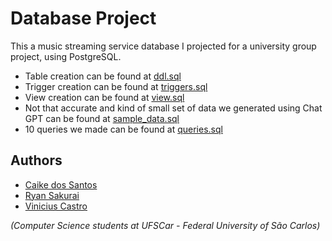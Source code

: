 # Database Project

This a music streaming service database I projected for a university group project, using PostgreSQL.

- Table creation can be found at [ddl.sql](ddl.sql)
- Trigger creation can be found at [triggers.sql](triggers.sql)
- View creation can be found at [view.sql](view.sql)
- Not that accurate and kind of small set of data we generated using Chat GPT can be found at [sample_data.sql](sample_data.sql)
- 10 queries we made can be found at [queries.sql](queries.sql)

## Authors

- [Caike dos Santos](https://github.com/CaikeSantos)
- [Ryan Sakurai](https://github.com/ryansakurai)
- [Vinicius Castro](https://github.com/vinciuscastro)

*(Computer Science students at UFSCar - Federal University of São Carlos)*
